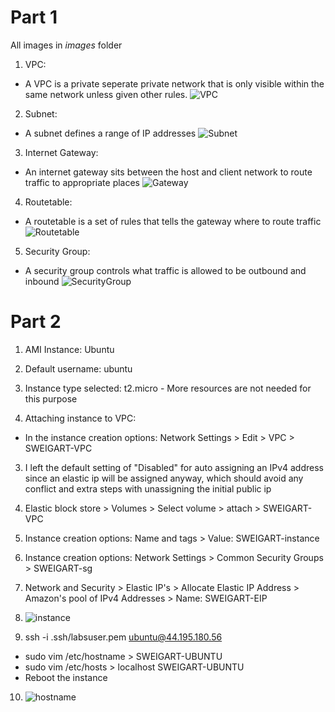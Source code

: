 # Part 1

All images in *images* folder

1. VPC:
  - A VPC is a private seperate private network that is only visible within the same network unless given other rules.
  ![VPC](images/vpc.jpg)

2. Subnet:
  - A subnet defines a range of IP addresses
  ![Subnet](images/subnet.jpg)

3. Internet Gateway:
  - An internet gateway sits between the host and client network to route traffic to appropriate places
  ![Gateway](images/gateway.jpg)

4. Routetable:
  - A routetable is a set of rules that tells the gateway where to route traffic
  ![Routetable](images/routetable.jpg)

5. Security Group:
  - A security group controls what traffic is allowed to be outbound and inbound
  ![SecurityGroup](images/securitygroup.jpg)

# Part 2

1. AMI Instance: Ubuntu
  1. Default username: ubuntu
  2. Instance type selected: t2.micro
    - More resources are not needed for this purpose

2. Attaching instance to VPC:
  - In the instance creation options: Network Settings > Edit > VPC > SWEIGART-VPC

3. I left the default setting of "Disabled" for auto assigning an IPv4 address since an elastic ip will be assigned anyway, which should avoid any conflict and extra steps with unassigning the initial public ip

4. Elastic block store > Volumes > Select volume > attach > SWEIGART-VPC

5. Instance creation options: Name and tags > Value: SWEIGART-instance

6. Instance creation options: Network Settings > Common Security Groups > SWEIGART-sg

7. Network and Security > Elastic IP's > Allocate Elastic IP Address > Amazon's pool of IPv4 Addresses > Name: SWEIGART-EIP

8. ![instance](images/instances.jpg)

9. ssh -i .ssh/labsuser.pem ubuntu@44.195.180.56
  - sudo vim /etc/hostname > SWEIGART-UBUNTU
  - sudo vim /etc/hosts > localhost SWEIGART-UBUNTU
  - Reboot the instance

10. ![hostname](images/hostname.jpg)
